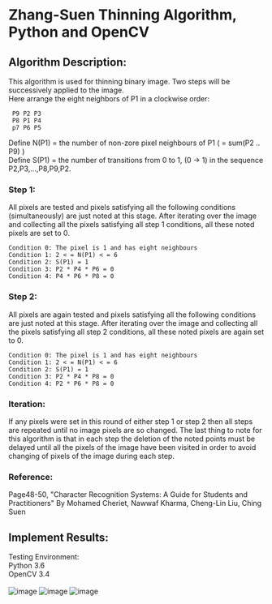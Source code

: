 Zhang-Suen Thinning Algorithm, Python and OpenCV
================================================
Algorithm Description:
------------------------------------------------
This algorithm is used for thinning binary image. Two steps will be successively applied to the image.  <br/>
Here arrange the eight neighbors of P1 in a clockwise order: <br/>
>    
     P9 P2 P3 
     P8 P1 P4 
     p7 P6 P5 
     
Define N(P1) = the number of non-zore pixel neighbours of P1 ( = sum(P2 .. P9) ) <br/>
Define S(P1) = the number of transitions from 0 to 1, (0 -> 1) in the sequence P2,P3,...,P8,P9,P2. <br/>

### Step 1:<br/>
All pixels are tested and pixels satisfying all the following conditions (simultaneously) are just noted at this stage. After iterating over the image and collecting all the pixels satisfying all step 1 conditions, all these noted pixels are set to 0.<br/>
>   
    Condition 0: The pixel is 1 and has eight neighbours 
    Condition 1: 2 < = N(P1) < = 6 
    Condition 2: S(P1) = 1
    Condition 3: P2 * P4 * P6 = 0 
    Condition 4: P4 * P6 * P8 = 0 

### Step 2:<br/>
All pixels are again tested and pixels satisfying all the following conditions are just noted at this stage. After iterating over the image and collecting all the pixels satisfying all step 2 conditions, all these noted pixels are again set to 0. <br/>
>   
    Condition 0: The pixel is 1 and has eight neighbours 
    Condition 1: 2 < = N(P1) < = 6  
    Condition 2: S(P1) = 1   
    Condition 3: P2 * P4 * P8 = 0   
    Condition 4: P2 * P6 * P8 = 0   

### Iteration:   <br/> 
If any pixels were set in this round of either step 1 or step 2 then all steps are repeated until no image pixels are so changed. The last thing to note for this algorithm is that in each step the deletion of the noted points must be delayed until all the pixels of the image have been visited in order to avoid changing of pixels of the image during each step. <br/> 

### Reference:   <br/> 
Page48-50, "Character Recognition Systems: A Guide for Students and Practitioners" By Mohamed Cheriet, Nawwaf Kharma, Cheng-Lin Liu, Ching Suen <br/> 

Implement Results:
------------------------------------------------
Testing Environment: <br/>
Python 3.6 <br/>
OpenCV 3.4 <br/>
<br/>
![image](https://github.com/Wesley-Li/skeleton/blob/master/results/test1.jpg)
![image](https://github.com/Wesley-Li/skeleton/blob/master/results/test2.jpg)
![image](https://github.com/Wesley-Li/skeleton/blob/master/results/test4.jpg)




